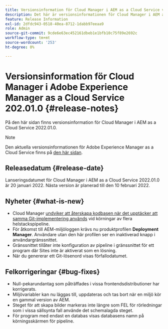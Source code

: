 ```yaml
---
title: Versionsinformation för Cloud Manager i AEM as a Cloud Service version 2022.01.0
description: Det här är versionsinformationen för Cloud Manager i AEM as a Cloud Service version 2022.01.0.
feature: Release Information
exl-id: 2dfdc943-0518-40ea-8712-1dabb97eeaa9
role: Admin
source-git-commit: 9cde6e63ec452161dbeb1e1bfb10c75f89e2692c
workflow-type: tm+mt
source-wordcount: '253'
ht-degree: 0%

---
```


# Versionsinformation för Cloud Manager i Adobe Experience Manager as a Cloud Service 202.01.0 {#release-notes}

På den här sidan finns versionsinformation för Cloud Manager i AEM as a Cloud Service 2022.01.0.

>[!NOTE]
>
>Den aktuella versionsinformationen för Adobe Experience Manager as a Cloud Service finns på [den här sidan](/help/release-notes/release-notes-cloud/release-notes-current.md).

## Releasedatum {#release-date}

Lanseringsdatumet för Cloud Manager i AEM as a Cloud Service 2022.01.0 är 20 januari 2022. Nästa version är planerad till den 10 februari 2022.

## Nyheter {#what-is-new}

* Cloud Manager [undviker att återskapa kodbasen när det upptäcker att samma Git-implementering används](/help/implementing/cloud-manager/getting-access-to-aem-in-cloud/setting-up-project.md#build-artifact-reuse) vid körningar av flera helstackspipeline.
* För åtkomst till AEM-miljöloggen krävs nu produktprofilen **Deployment Manager**. Användare utan den här profilen ser en inaktiverad knapp i användargränssnittet.
* Gränssnittet tillåter inte konfiguration av pipeline i gränssnittet för ett program där Sites inte är aktiverat som en lösning.
* När du genererar ett Git-lösenord visas förfallodatumet.

## Felkorrigeringar {#bug-fixes}

* Null-pekarundantag som påträffades i vissa frontendsdistributioner har korrigerats.
* Miljövariabler kan nu läggas till, uppdateras och tas bort när en miljö kör en gammal version av AEM.
* Steget för att skapa bilder markeras inte längre som FEL för rörledningar som i vissa sällsynta fall använde det schemalagda steget.
* För program med endast en databas visas databasens namn på körningsskärmen för pipeline.
